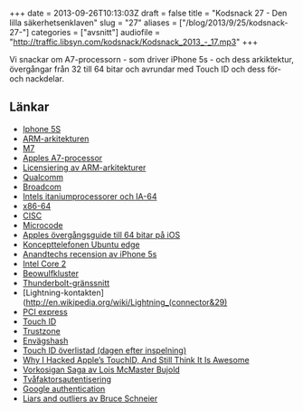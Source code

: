 +++
date = 2013-09-26T10:13:03Z
draft = false
title = "Kodsnack 27 - Den lilla säkerhetsenklaven"
slug = "27"
aliases = ["/blog/2013/9/25/kodsnack-27-"]
categories = ["avsnitt"]
audiofile = "http://traffic.libsyn.com/kodsnack/Kodsnack_2013_-_17.mp3"
+++

Vi snackar om A7-processorn - som driver iPhone 5s - och dess arkiktektur, övergångar från 32 till 64 bitar och avrundar med Touch ID och dess för- och nackdelar.

## Länkar ##

* [Iphone 5S](http://www.apple.com/iphone-5s/)
* [ARM-arkitekturen](http://en.wikipedia.org/wiki/ARM_Cortex)
* [M7](http://en.wikipedia.org/wiki/Apple_M7)
* [Apples A7-processor](http://en.wikipedia.org/wiki/Apple_A7)
* [Licensiering av ARM-arkitekturer](http://en.wikipedia.org/wiki/ARM_architecture#Licensing)
* [Qualcomm](http://en.wikipedia.org/wiki/Qualcomm)
* [Broadcom](http://en.wikipedia.org/wiki/Broadcom)
* [Intels itaniumprocessorer och IA-64](http://en.wikipedia.org/wiki/Itanium)
* [x86-64](http://en.wikipedia.org/wiki/X86-64)
* [CISC](http://en.wikipedia.org/wiki/Complex_instruction_set_computing)
* [Microcode](http://en.wikipedia.org/wiki/Microcode)
* [Apples övergångsguide till 64 bitar på iOS](https://developer.apple.com/library/ios/documentation/General/Conceptual/CocoaTouch64BitGuide/Introduction/Introduction.html)
* [Koncepttelefonen Ubuntu edge](http://en.wikipedia.org/wiki/Ubuntu_Edge)
* [Anandtechs recension av iPhone 5s](http://www.anandtech.com/print/7335/the-iphone-5s-review)
* [Intel Core 2](http://en.wikipedia.org/wiki/Intel_Core_2)
* [Beowulfkluster](http://en.wikipedia.org/wiki/Beowulf_cluster)
* [Thunderbolt-gränssnitt](http://en.wikipedia.org/wiki/Thunderbolt_(interface))
* [Lightning-kontakten](http://en.wikipedia.org/wiki/Lightning_(connector&29)
* [PCI express](http://en.wikipedia.org/wiki/PCI_Express)
* [Touch ID](http://en.wikipedia.org/wiki/Touch_ID)
* [Trustzone](http://www.arm.com/products/processors/technologies/trustzone.php)
* [Envägshash](http://en.wikipedia.org/wiki/One-way_hash_function)
* [Touch ID överlistad (dagen efter inspelning)](http://www.ccc.de/en/updates/2013/ccc-breaks-apple-touchid)
* [Why I Hacked Apple’s TouchID, And Still Think It Is Awesome](https://blog.lookout.com/blog/2013/09/23/why-i-hacked-apples-touchid-and-still-think-it-is-awesome/)
* [Vorkosigan Saga av Lois McMaster Bujold](http://en.wikipedia.org/wiki/Vorkosigan_Saga)
* [Tvåfaktorsautentisering](http://en.wikipedia.org/wiki/Two-factor_authentication)
* [Google authentication](http://en.wikipedia.org/wiki/Google_Authenticator)
* [Liars and outliers av Bruce Schneier](https://www.schneier.com/book-lo.html)

